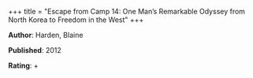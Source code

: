 +++
title = "Escape from Camp 14: One Man’s Remarkable Odyssey from North Korea to Freedom in the West"
+++



**Author**: Harden, Blaine

**Published**: 2012

**Rating**: +
